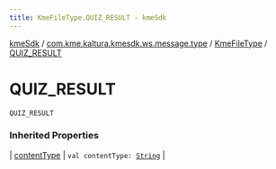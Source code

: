 ```yaml
---
title: KmeFileType.QUIZ_RESULT - kmeSdk
---
```


[kmeSdk](../../index.html) / [com.kme.kaltura.kmesdk.ws.message.type](../index.html) / [KmeFileType](index.html) / [QUIZ_RESULT](./-q-u-i-z_-r-e-s-u-l-t.html)

# QUIZ_RESULT

`QUIZ_RESULT`

### Inherited Properties

| [contentType](content-type.html) | `val contentType: `[`String`](https://kotlinlang.org/api/latest/jvm/stdlib/kotlin/-string/index.html) |

